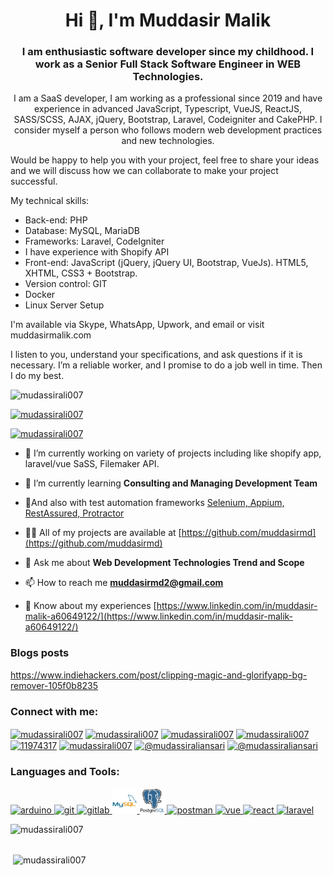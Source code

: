 <h1 align="center">Hi 👋, I'm Muddasir Malik</h1>
<h3 align="center">I am enthusiastic software developer since my childhood. I work as a Senior Full Stack Software Engineer in WEB Technologies.</h3>
<p align="center">I am a SaaS developer, I am working as a professional since 2019 and have experience in advanced JavaScript, Typescript, VueJS, ReactJS, SASS/SCSS, AJAX, jQuery, Bootstrap, Laravel, Codeigniter and CakePHP.
I consider myself a person who follows modern web development practices and new technologies.

Would be happy to help you with your project, feel free to share your ideas and we will discuss how we can collaborate to make your project successful.

My technical skills:
- Back-end: PHP
- Database: MySQL, MariaDB
- Frameworks: Laravel, CodeIgniter
- I have experience with Shopify API
- Front-end: JavaScript (jQuery, jQuery UI, Bootstrap, VueJs). HTML5, XHTML, CSS3 + Bootstrap.
- Version control: GIT
- Docker
- Linux Server Setup

I'm available via Skype, WhatsApp, Upwork, and email or visit muddasirmalik.com

I listen to you, understand your specifications, and ask questions if it is necessary. I’m a reliable worker, and I promise to do a job well in time. Then I do my best.</p>

<p align="left"> <img src="https://komarev.com/ghpvc/?username=mudassirali007&label=Profile%20views&color=0e75b6&style=flat" alt="mudassirali007" /> </p>

<p align="left"> <a href="https://github.com/ryo-ma/github-profile-trophy"><img src="https://github-profile-trophy.vercel.app/?username=mudassirali007" alt="mudassirali007" /></a> </p>

<p align="left"> <a href="https://twitter.com/mudassirali007" target="blank"><img src="https://img.shields.io/twitter/follow/mudassirali007?logo=twitter&style=for-the-badge" alt="mudassirali007" /></a> </p>

- 🔭 I’m currently working on variety of projects including like shopify app, laravel/vue SaSS, Filemaker API.

- 🌱 I’m currently learning **Consulting and Managing Development Team**

- 🤝And also with test automation frameworks [Selenium, Appium, RestAssured, Protractor](https://github.com/mszeles)

- 👨‍💻 All of my projects are available at [https://github.com/muddasirmd](https://github.com/muddasirmd)

- 💬 Ask me about **Web Development Technologies Trend and Scope**

- 📫 How to reach me **muddasirmd2@gmail.com**

- 📄 Know about my experiences [https://www.linkedin.com/in/muddasir-malik-a60649122/](https://www.linkedin.com/in/muddasir-malik-a60649122/)

### Blogs posts
<!-- BLOG-POST-LIST:START -->
https://www.indiehackers.com/post/clipping-magic-and-glorifyapp-bg-remover-105f0b8235
<!-- BLOG-POST-LIST:END -->

<h3 align="left">Connect with me:</h3>
<p align="left">
<a href="https://dev.to/mudassirali007" target="blank"><img align="center" src="https://raw.githubusercontent.com/rahuldkjain/github-profile-readme-generator/master/src/images/icons/Social/devto.svg" alt="mudassirali007" height="30" width="40" /></a>
  <a href="https://facebook.com/mudassirali007" target="blank"><img align="center" src="https://raw.githubusercontent.com/rahuldkjain/github-profile-readme-generator/master/src/images/icons/Social/facebook.svg" alt="mudassirali007" height="30" width="40" /></a>
<a href="https://twitter.com/mudassirali007" target="blank"><img align="center" src="https://raw.githubusercontent.com/rahuldkjain/github-profile-readme-generator/master/src/images/icons/Social/twitter.svg" alt="mudassirali007" height="30" width="40" /></a>
<a href="https://linkedin.com/in/muddasir-malik-a60649122" target="blank"><img align="center" src="https://raw.githubusercontent.com/rahuldkjain/github-profile-readme-generator/master/src/images/icons/Social/linked-in-alt.svg" alt="mudassirali007" height="30" width="40" /></a>
<a href="https://stackoverflow.com/users/11974317" target="blank"><img align="center" src="https://raw.githubusercontent.com/rahuldkjain/github-profile-readme-generator/master/src/images/icons/Social/stack-overflow.svg" alt="11974317" height="30" width="40" /></a>
<a href="https://www.instagram.com/mudassirali007" target="blank"><img align="center" src="https://raw.githubusercontent.com/rahuldkjain/github-profile-readme-generator/master/src/images/icons/Social/instagram.svg" alt="mudassirali007" height="30" width="40" /></a>
<a href="https://hashnode.com/@mudassir" target="blank"><img align="center" src="https://raw.githubusercontent.com/rahuldkjain/github-profile-readme-generator/master/src/images/icons/Social/hashnode.svg" alt="@mudassiraliansari" height="30" width="40" /></a>
<a href="https://medium.com/@mudassiraliansari" target="blank"><img align="center" src="https://raw.githubusercontent.com/rahuldkjain/github-profile-readme-generator/master/src/images/icons/Social/medium.svg" alt="@mudassiraliansari" height="30" width="40" /></a>

</p>

<h3 align="left">Languages and Tools:</h3>
<p align="left"> <a href="https://www.jetbrains.com/phpstorm/" target="_blank" rel="noreferrer"> <img src="https://cdn.worldvectorlogo.com/logos/phpstorm-1.svg" alt="arduino" width="40" height="40"/> </a> 
  <a href="https://git-scm.com/" target="_blank" rel="noreferrer"> <img src="https://www.vectorlogo.zone/logos/git-scm/git-scm-icon.svg" alt="git" width="40" height="40"/> </a> 
  <a href="https://gitlab.com/" target="_blank" rel="noreferrer"> <img src="https://cdn.worldvectorlogo.com/logos/gitlab.svg" alt="gitlab" width="40" height="40"/> </a> 
  <a href="https://www.mysql.com/" target="_blank" rel="noreferrer"> <img src="https://raw.githubusercontent.com/devicons/devicon/master/icons/mysql/mysql-original-wordmark.svg" alt="mysql" width="40" height="40"/> </a> 
  <a href="https://www.postgresql.org" target="_blank" rel="noreferrer"> <img src="https://raw.githubusercontent.com/devicons/devicon/master/icons/postgresql/postgresql-original-wordmark.svg" alt="postgresql" width="40" height="40"/> </a> 
  <a href="https://postman.com" target="_blank" rel="noreferrer"> <img src="https://www.vectorlogo.zone/logos/getpostman/getpostman-icon.svg" alt="postman" width="40" height="40"/> </a>
 <a href="https://vuejs.org/" target="_blank" rel="noreferrer"> <img src="https://cdn.worldvectorlogo.com/logos/vue-js-1.svg" alt="vue" width="40" height="40"/> </a>
 <a href="https://reactjs.org/" target="_blank" rel="noreferrer"> <img src="https://cdn.worldvectorlogo.com/logos/react-2.svg" alt="react" width="40" height="40"/> </a>
 <a href="https://laravel.com/" target="_blank" rel="noreferrer"> <img src="https://cdn.worldvectorlogo.com/logos/laravel-2.svg" alt="laravel" width="40" height="40"/> </a>



</p>

<!-- <h3 align="left">Support:</h3>
<p><a href="https://www.buymeacoffee.com/mudassirali"> <img align="left" src="https://cdn.buymeacoffee.com/buttons/v2/default-yellow.png" height="50" width="210" alt="mudassirali007" /></a></p><br><br> -->

<p><img align="left" src="https://github-readme-stats.vercel.app/api/top-langs?username=mudassirali007&show_icons=true&locale=en&layout=compact" alt="mudassirali007" /></p>
<br><br>
<p>&nbsp;<img align="center" src="https://github-readme-stats.vercel.app/api?username=mudassirali007&show_icons=true&locale=en" alt="mudassirali007" /></p>